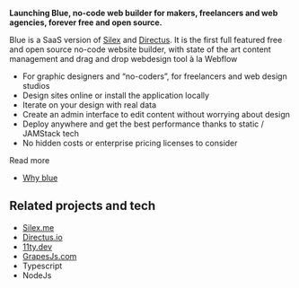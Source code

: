 <script data-host="https://microanalytics.io" data-dnt="false" src="https://microanalytics.io/js/script.js" id="ZwSg9rf6GA" async defer></script>


**Launching Blue, no-code web builder for makers, freelancers and web agencies, forever free and open source.**

Blue is a SaaS version of [Silex](https://www.silex.me) and [Directus](https://directus.io). It is the first full featured free and open source no-code website builder, with state of the art content management and drag and drop webdesign tool à la Webflow

* For graphic designers and “no-coders”, for freelancers and web design studios
* Design sites online or install the application locally
* Iterate on your design with real data
* Create an admin interface to edit content without worrying about design
* Deploy anywhere and get the best performance thanks to static / JAMStack tech
* No hidden costs or enterprise pricing licenses to consider

Read more

* [Why blue](/why.blue/)

## Related projects and tech

* [Silex.me](https://www.silex.me)
* [Directus.io](https://Directus.io)
* [11ty.dev](https://11ty.dev)
* [GrapesJs.com](https://GrapesJs.com)
* Typescript
* NodeJs
